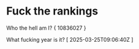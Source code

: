 # Fuck the rankings

Who the hell am I?
{ 10836027 }

What fucking year is it?
[ 2025-03-25T09:06:40Z ]
